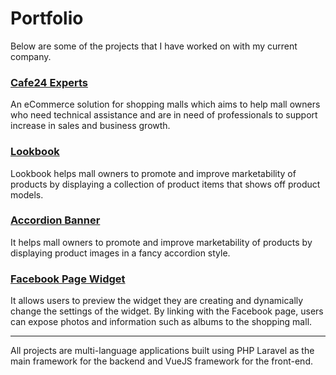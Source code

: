 # Portfolio

Below are some of the projects that I have worked on with my current company. 

### [Cafe24 Experts](https://store.cafe24.com/experts)
An eCommerce solution for shopping malls which aims to help mall owners who need technical assistance and are in need of professionals to support increase in sales and business growth.

### [Lookbook](https://store.cafe24.com/apps/1664)
Lookbook helps mall owners to promote and improve marketability of products by displaying a collection of product items that shows off product models.

### [Accordion Banner](https://store.cafe24.com/apps/1156)
It helps mall owners to promote and improve marketability of products by displaying product images in a fancy accordion style.

### [Facebook Page Widget](https://store.cafe24.com/apps/2324)
It allows users to preview the widget they are creating and dynamically change the settings of the widget. By linking with the Facebook page, users can expose photos and information such as albums to the shopping mall. 

-------

All projects are multi-language applications built using PHP Laravel as the main framework for the backend and VueJS framework for the front-end.
